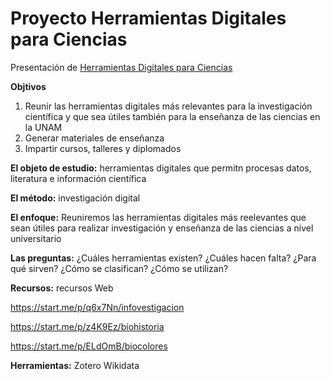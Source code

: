 # Proyecto Herramientas Digitales para Ciencias
Presentación de [Herramientas Digitales para Ciencias]()

**Objtivos**
1. Reunir las herramientas digitales más relevantes para la investigación científica y que sea útiles también para la enseñanza de las ciencias en la UNAM
2. Generar materiales de enseñanza
3. Impartir cursos, talleres y diplomados

**El objeto de estudio:** herramientas digitales que permitn procesas datos, literatura e información científica

**El método:** investigación digital

**El enfoque:** Reuniremos las herramientas digitales más reelevantes que sean útiles para realizar investigación y enseñanza de las ciencias a nivel universitario

**Las preguntas:**
¿Cuáles herramientas existen?
¿Cuáles hacen falta?
¿Para qué sirven?
¿Cómo se clasifican?
¿Cómo se utilizan?


**Recursos:** recursos Web

https://start.me/p/q6x7Nn/infovestigacion

https://start.me/p/z4K9Ez/biohistoria

https://start.me/p/ELdOmB/biocolores


**Herramientas:**
Zotero
Wikidata
